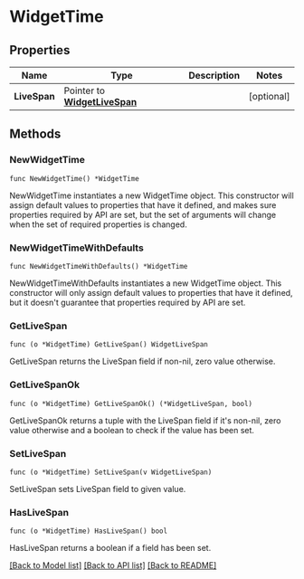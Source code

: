 # WidgetTime

## Properties

| Name         | Type                                               | Description | Notes      |
| ------------ | -------------------------------------------------- | ----------- | ---------- |
| **LiveSpan** | Pointer to [**WidgetLiveSpan**](WidgetLiveSpan.md) |             | [optional] |

## Methods

### NewWidgetTime

`func NewWidgetTime() *WidgetTime`

NewWidgetTime instantiates a new WidgetTime object.
This constructor will assign default values to properties that have it defined,
and makes sure properties required by API are set, but the set of arguments
will change when the set of required properties is changed.

### NewWidgetTimeWithDefaults

`func NewWidgetTimeWithDefaults() *WidgetTime`

NewWidgetTimeWithDefaults instantiates a new WidgetTime object.
This constructor will only assign default values to properties that have it defined,
but it doesn't guarantee that properties required by API are set.

### GetLiveSpan

`func (o *WidgetTime) GetLiveSpan() WidgetLiveSpan`

GetLiveSpan returns the LiveSpan field if non-nil, zero value otherwise.

### GetLiveSpanOk

`func (o *WidgetTime) GetLiveSpanOk() (*WidgetLiveSpan, bool)`

GetLiveSpanOk returns a tuple with the LiveSpan field if it's non-nil, zero value otherwise
and a boolean to check if the value has been set.

### SetLiveSpan

`func (o *WidgetTime) SetLiveSpan(v WidgetLiveSpan)`

SetLiveSpan sets LiveSpan field to given value.

### HasLiveSpan

`func (o *WidgetTime) HasLiveSpan() bool`

HasLiveSpan returns a boolean if a field has been set.

[[Back to Model list]](../README.md#documentation-for-models) [[Back to API list]](../README.md#documentation-for-api-endpoints) [[Back to README]](../README.md)
